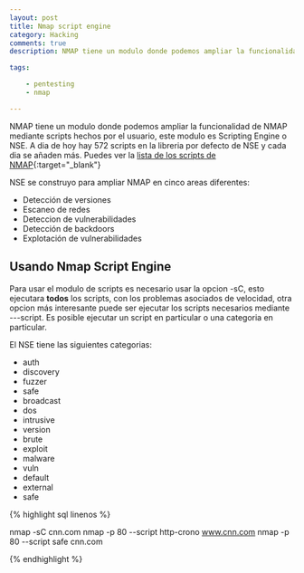 ```yaml
---
layout: post
title: Nmap script engine
category: Hacking
comments: true
description: NMAP tiene un modulo donde podemos ampliar la funcionalidad de NMAP mediante scripts hechos por el usuario, este modulo es Scripting Engine o NSE.Cada dia de hoy hay 572 scripts en la libreria por defecto de NSE y cada dia se añaden más.

tags:   

    - pentesting
    - nmap

---
```


NMAP tiene un modulo donde podemos ampliar la funcionalidad de NMAP mediante scripts hechos por el usuario, este modulo es Scripting Engine o NSE.
A dia de hoy hay 572 scripts en la libreria por defecto de NSE y cada dia se añaden más. Puedes ver la [lista de los scripts de NMAP](https://nmap.org/nsedoc/){:target="_blank"}

NSE se construyo para ampliar NMAP en cinco areas diferentes:

* Detección de versiones
* Escaneo de redes
* Deteccion de vulnerabilidades
* Detección de backdoors
* Explotación de vulnerabilidades


## Usando Nmap Script Engine

Para usar el modulo de scripts es necesario usar la opcion -sC, esto ejecutara __todos__ los scripts, con los problemas asociados de velocidad, otra opcion más interesante puede ser ejecutar los scripts necesarios mediante ---script. Es posible ejecutar un script en particular o una categoria en particular.

El NSE tiene las siguientes categorias:

* auth
* discovery
* fuzzer
* safe
* broadcast
* dos
* intrusive
* version
* brute
* exploit
* malware
* vuln
* default
* external
* safe


{% highlight sql linenos %}

nmap -sC cnn.com
nmap -p 80 --script http-crono www.cnn.com
nmap -p 80 --script safe cnn.com


{% endhighlight %}


